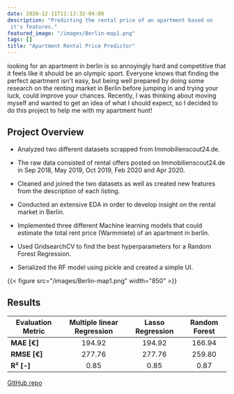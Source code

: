 ```yaml
---
date: 2020-12-11T11:13:32-04:00
description: "Predicting the rental price of an apartment based on
 it's features."
featured_image: "/images/Berlin-map1.png"
tags: []
title: "Apartment Rental Price Predictor"
---
```


looking for an apartment in berlin is so annoyingly hard and competitive that
it feels like it should be an olympic sport. Everyone knows that finding the perfect apartment
isn't easy, but being well prepared by doing some research on the renting market in Berlin
before jumping in and trying your luck, could improve your chances. Recently, I was thinking about moving myself 
and wanted to get an idea of what I should expect, so I decided to do this project to help
me with my apartment hunt!   

## Project Overview

* Analyzed two different datasets scrapped from Immobilienscout24.de. 

* The raw data consisted of rental offers posted on Immobilienscout24.de
 in Sep 2018, May 2019, Oct 2019, Feb 2020 and Apr 2020. 
 
* Cleaned and joined the two datasets as well as created new
 features from the description of each listing.
 
* Conducted an extensive EDA in order to develop insight on the
 rental market in Berlin.
 
* Implemented three different Machine learning models that could 
estimate the total rent price (Warmmiete) of an apartment in berlin.

* Used GridsearchCV to find the best hyperparameters for a Random 
Forest Regression.

* Serialized the RF model using pickle and created a simple UI.

{{< figure src="/images/Berlin-map1.png"  width="850" >}}

## Results
   
| Evaluation Metric  | Multiple linear Regression| Lasso Regression| Random Forest     |
|--------------------|:-------------------------:|:----------------:|:----------------:|
| **MAE  [€]**       |          194.92           |     194.92      |    166.94         |
| **RMSE [€]**       |          277.76           |     277.76      |    259.80         |
| **R²   [-]**       |           0.85            |      0.85       |     0.87          |

   

[GitHub repo](https://github.com/moe221/Apartment_price_ML)